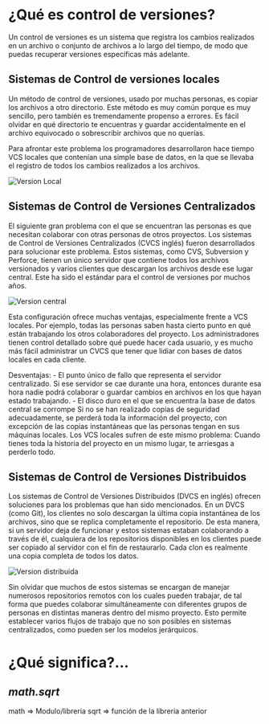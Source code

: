 #                            ¿Qué es control de versiones?

Un control de versiones es un sistema que registra los cambios realizados en un archivo o conjunto de archivos a lo largo del tiempo, de modo que puedas recuperar versiones específicas más adelante.

##      Sistemas de Control de versiones locales

Un método de control de versiones, usado por muchas personas, es copiar los archivos a otro directorio. Este método es muy común porque es muy sencillo, pero también es tremendamente propenso a errores. Es fácil olvidar en qué directorio te encuentras y guardar accidentalmente en el archivo equivocado o sobrescribir archivos que no querías.

Para afrontar este problema los programadores desarrollaron hace tiempo VCS locales que contenían una simple base de datos, en la que se llevaba el registro de todos los cambios realizados a los archivos.

![Version Local](C:/Users/carolina.montano/Desktop/Tareas/local_version.jpg)

##       Sistemas de Control de Versiones Centralizados

El siguiente gran problema con el que se encuentran las personas es que necesitan colaborar con otras personas de otros proyectos.
Los sistemas de Control de Versiones Centralizados (CVCS inglés) fueron desarrollados para solucionar este problema. Estos sistemas, como CVS, Subversion y Perforce, tienen un único servidor que contiene todos los archivos versionados y varios clientes que descargan los archivos desde ese lugar central. Este ha sido el estándar para el control de versiones por muchos años.

![Version central](C:/Users/carolina.montano/Desktop/Tareas/central_version.jpg)

Esta configuración ofrece muchas ventajas, especialmente frente a VCS locales. Por ejemplo, todas las personas saben hasta cierto punto en qué están trabajando los otros colaboradores del proyecto. Los administradores tienen control detallado sobre qué puede hacer cada usuario, y es mucho más fácil administrar un CVCS que tener que lidiar con bases de datos locales en cada cliente.

Desventajas:
                   - El punto único de fallo que representa el servidor centralizado. 
Si ese servidor se cae durante una hora, entonces durante esa hora nadie podrá colaborar o guardar cambios en archivos en los que hayan estado trabajando. 
                   - El disco duro en el que se encuentra la base de datos central se corrompe
Si no se han realizado copias de seguridad adecuadamente, se perderá toda la información del proyecto, con excepción de las copias instantáneas que las personas tengan en sus máquinas locales. Los VCS locales sufren de este mismo problema: Cuando tienes toda la historia del proyecto en un mismo lugar, te arriesgas a perderlo todo.

##     Sistemas de Control de Versiones Distribuidos

Los sistemas de Control de Versiones Distribuidos (DVCS en inglés) ofrecen soluciones para los problemas que han sido mencionados. En un DVCS (como Git), los clientes no solo descargan la última copia instantánea de los archivos, sino que se replica completamente el repositorio. 
De esta manera, si un servidor deja de funcionar y estos sistemas estaban colaborando a través de él, cualquiera de los repositorios disponibles en los clientes puede ser copiado al servidor con el fin de restaurarlo. Cada clon es realmente una copia completa de todos los datos.

![Version distribuida](C:/Users/carolina.montano/Desktop/Tareas/distribuido_version.jpg)

Sin olvidar que muchos de estos sistemas se encargan de manejar numerosos repositorios remotos con los cuales pueden trabajar, de tal forma que puedes colaborar simultáneamente con diferentes grupos de personas en distintas maneras dentro del mismo proyecto. 
Esto permite establecer varios flujos de trabajo que no son posibles en sistemas centralizados, como pueden ser los modelos jerárquicos.


#                               ¿Qué significa?...

## ***math.sqrt***

math => Modulo/libreria
sqrt => función de la libreria anterior
